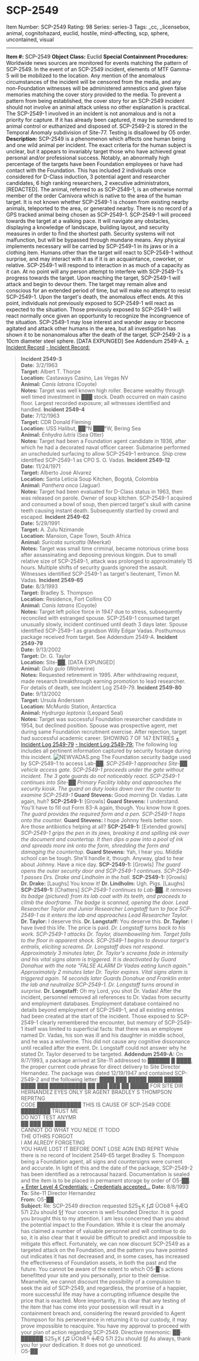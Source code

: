 # SCP-2549
Item Number: SCP-2549
Rating: 98
Series: series-3
Tags: _cc, _licensebox, animal, cognitohazard, euclid, hostile, mind-affecting, scp, sphere, uncontained, visual

---

  
**Item #:** SCP-2549 
**Object Class:** Euclid
**Special Containment Procedures:** Worldwide news sources are monitored for events matching the pattern of SCP-2549. In the event of an SCP-2549 incident, elements of MTF Gamma-5 will be mobilized to the location. Any mention of the anomalous circumstances of the incident will be censored from the media, and any non-Foundation witnesses will be administered amnestics and given false memories matching the cover story provided to the media. To prevent a pattern from being established, the cover story for an SCP-2549 incident should not involve an animal attack unless no other explanation is practical.
The SCP-2549-1 involved in an incident is not anomalous and is not a priority for capture. If it has already been captured, it may be surrendered to animal control or euthanized and disposed of.
SCP-2549-2 is stored in the Temporal Anomaly subdivision of Site-77. Testing is disallowed by O5 order.
**Description:** SCP-2549 is a phenomenon which affects one human being and one wild animal per incident.
The exact criteria for the human subject is unclear, but it appears to invariably target those who have achieved great personal and/or professional success. Notably, an abnormally high percentage of the targets have been Foundation employees or have had contact with the Foundation. This has included 2 individuals once considered for D-Class induction, 3 potential agent and researcher candidates, 6 high ranking researchers, 2 executive administrators, [REDACTED].
The animal, referred to as SCP-2549-1, is an otherwise normal member of the order Carnivora which is native to the area of the human target. It is not known whether SCP-2549-1 is chosen from existing nearby animals, teleported to the area, or generated nearby. There is no record of a GPS tracked animal being chosen as SCP-2549-1.
SCP-2549-1 will proceed towards the target at a walking pace. It will navigate any obstacles, displaying a knowledge of landscape, building layout, and security measures in order to find the shortest path. Security systems will not malfunction, but will be bypassed through mundane means. Any physical implements necessary will be carried by SCP-2549-1 in its jaws or in a clothing item.
Humans other than the target will react to SCP-2549-1 without surprise, and may interact with it as if it is an acquaintance, coworker, or relative. SCP-2549-1 will respond to interaction in as much of a capacity as it can. At no point will any person attempt to interfere with SCP-2549-1's progress towards the target.
Upon reaching the target, SCP-2549-1 will attack and begin to devour them. The target may remain alive and conscious for an extended period of time, but will make no attempt to resist SCP-2549-1.
Upon the target's death, the anomalous effect ends. At this point, individuals not previously exposed to SCP-2549-1 will react as expected to the situation. Those previously exposed to SCP-2549-1 will react normally once given an opportunity to recognize the incongruence of the situation. SCP-2549-1 may lose interest and wander away or become agitated and attack other humans in the area, but all investigation has shown it to be nonanomalous after the death of the target.
SCP-2549-2 is a 10cm diameter steel sphere. [DATA EXPUNGED] See Addendum 2549-A.
[\+ Incident Record](javascript:;)
[\- Incident Record:](javascript:;)
> **Incident 2549-3**  
>  **Date:** 3/2/1963  
>  **Target:** Albert T. Thorpe  
>  **Location:** Castaways Casino, Las Vegas NV  
>  **Animal:** _Canis latrans_ (Coyote)  
>  **Notes:** Target was well known high roller. Became wealthy through well timed investment in ███ stock. Death occurred on main casino floor. Largest recorded exposure; all witnesses identified and handled.
> **Incident 2549-4**  
>  **Date:** 7/12/1963  
>  **Target:** CDR Donald Fleming  
>  **Location:** USS Halibut, ██°N ███°W, Bering Sea  
>  **Animal:** _Enhydra lutris_ (Sea Otter)  
>  **Notes:** Target had been a Foundation agent candidate in 1936, after which he had a decorated naval officer career. Submarine performed an unscheduled surfacing to allow SCP-2549-1 entrance. Ship crew identified SCP-2549-1 as CPO S. O. Vadas.
> **Incident 2549-12**  
>  **Date:** 11/24/1971  
>  **Target:** Alberto José Alvarez  
>  **Location:** Santa Leticia Soup Kitchen, Bogotá, Colombia  
>  **Animal:** _Panthera onca_ (Jaguar)  
>  **Notes:** Target had been evaluated for D-Class status in 1963, then was released on parole. Owner of soup kitchen. SCP-2549-1 acquired and consumed a bowl of soup, then pierced target's skull with canine teeth causing instant death. Subsequently startled by crowd and escaped.
> **Incident 2549-62**  
>  **Date:** 5/29/1991  
>  **Target:** A. Zulu Nzimande  
>  **Location:** Mansion, Cape Town, South Africa  
>  **Animal:** _Suricata suricatta_ (Meerkat)  
>  **Notes:** Target was small time criminal, became notorious crime boss after assassinating and deposing previous kingpin. Due to small relative size of SCP-2549-1, attack was prolonged to approximately 15 hours. Multiple shifts of security guards ignored the assault. Witnesses identified SCP-2549-1 as target's lieutenant, Timon M. Vadas.
> **Incident 2549-65**  
>  **Date:** 8/3/1993  
>  **Target:** Bradley S. Thompson  
>  **Location:** Residence, Fort Collins CO  
>  **Animal:** _Canis latrans_ (Coyote)  
>  **Notes:** Target left police force in 1947 due to stress, subsequently reconciled with estranged spouse. SCP-2549-1 consumed target unusually slowly, incident continued until death 3 days later. Spouse identified SCP-2549-1 as grandson Willy Edgar Vadas. Posthumous package received from target. See Addendum 2549-A.
> **Incident 2549-79**  
>  **Date:** 9/13/2002  
>  **Target:** Dr. G. Taylor  
>  **Location:** Site-██, [DATA EXPUNGED]  
>  **Animal:** _Gulo gulo_ (Wolverine)  
>  **Notes:** Requested retirement in 1995. After withdrawing request, made research breakthrough earning promotion to lead researcher. For details of death, see Incident Log 2549-79.
> **Incident 2549-80**  
>  **Date:** 9/13/2002  
>  **Target:** Ursula Anderssen  
>  **Location:** McMurdo Station, Antarctica  
>  **Animal:** _Hydrurga leptonix_ (Leopard Seal)  
>  **Notes:** Target was successful Foundation researcher candidate in 1954, but declined position. Spouse was prospective agent, met during same Foundation recruitment exercise. After rejection, target had successful academic career.
> SHOWING 7 OF 147 ENTRIES
[\+ Incident Log 2549-79](javascript:;)
[\- Incident Log 2549-79:](javascript:;)
The following log includes all pertinent information captured by security footage during this incident.
![NEWVADAS.png](https://scp-wiki.wdfiles.com/local--files/scp-2549/NEWVADAS.png)
The Foundation security badge used by SCP-2549-1 to access Lab-██.
> _SCP-2549-1 approaches Site-██ vehicle access gate. SCP-2549-1 proceeds under the gate without incident. The 3 gate guards do not noticeably react._
> _SCP-2549-1 continues into Site-██ Primary Facility lobby and approaches the security kiosk. The guard on duty looks down over the counter to examine SCP-2549-1_
> **Guard Stevens:** Good morning Dr. Vadas. Late again, huh?
> **SCP-2549-1:** [Growls]
> **Guard Stevens:** I understand. You'll have to fill out Form 83-A again, though. You know how it goes.
> _The guard provides the required form and a pen. SCP-2549-1 hops onto the counter._
> **Guard Stevens:** I hope Johnny feels better soon. Are those antibiotics helping at all?
> **SCP-2549-1:** [Extended growls]
> _SCP-2549-1 grips the pen in its jaws, breaking it and spilling ink over the document and countertop. It then dips a paw into a pool of ink and spreads more ink onto the form, shredding the form and damaging the countertop._
> **Guard Stevens:** Yah, I hear you. Middle school can be tough. She'll handle it, though. Anyway, glad to hear about Johnny. Have a nice day.
> **SCP-2549-1:** [Growls]
> _The guard opens the outer security door and SCP-2549-1 continues. SCP-2549-1 passes Drs. Drake and Lindholm in the hall._
> **SCP-2549-1:** [Growls]
> **Dr. Drake:** [Laughs] You know it!
> **Dr. Lindholm:** Ugh. Pigs. [Laughs]
> **SCP-2549-1:** [Chatters]
> _SCP-2549-1 continues to Lab-██. It removes its badge (pictured) from its lab coat with its teeth, and proceeds to climb the doorframe. The badge is scanned, opening the door._
> _Lead Researcher Taylor and Junior Researcher Longstaff turn to face SCP-2549-1 as it enters the lab and approaches Lead Researcher Taylor._
> **Dr. Taylor:** I deserve this.
> **Dr. Longstaff:** You deserve this.
> **Dr. Taylor:** I have lived this life. The price is paid.
> _Dr. Longstaff turns back to his work. SCP-2549-1 attacks Dr. Taylor, disemboweling him. Target falls to the floor in apparent shock. SCP-2549-1 begins to devour target's entrails, eliciting screams. Dr. Longstaff does not respond._
> _Approximately 3 minutes later, Dr. Taylor's screams fade in intensity and his vital signs alarm is triggered. It is deactivated by Guard Donahue with the note "FALSE ALARM Dr Vadas eating lunch again."_
> _Approximately 2 minutes later Dr. Taylor expires. Vital signs alarm is triggered again. 14 seconds later Guards Donahue and Franklin enter the lab and neutralize SCP-2549-1. Dr. Longstaff turns around in surprise._
> **Dr. Longstaff:** Oh my Lord, you shot Dr. Vadas!
After the incident, personnel removed all references to Dr. Vadas from security and employment databases. Employment database contained no details beyond employment of SCP-2549-1, and all existing entries had been created at the start of the incident. Those exposed to SCP-2549-1 clearly remembered the encounter, but memory of SCP-2549-1 itself was limited to superficial facts: that there was an employee named Dr. Vadas, his son was ill and his daughter in middle school, and he was a wolverine. This did not cause any cognitive dissonance until recalled after the event. Dr. Longstaff could not answer why he stated Dr. Taylor deserved to be targeted.
**Addendum 2549-A:** On 8/7/1993, a package arrived at Site-11 addressed to ██████ █ ████, the proper current code phrase for direct delivery to Site Director Hernandez. The package was dated 12/19/1947 and contained SCP-2549-2 and the following letter:
> ████ ███ █████ ████ █████  
>  ████ ███ ██████████ ██ ███ ███ ██ █████
> FOR SITE DIR HERNANDEZ EYES ONLY
> SR AGENT BRADLEY S THOMPSON REPRTNG  
>  CODE ████████████
> THIS IS CAUSE OF SCP-2549 CODE ████████ TRUST ME  
>  DO NOT TEST ANYMR  
>  ██ ███ ███ ███  
>  CANNOT DO WHAT YOU NEDE IT TODO  
>  THE OTHRS FORGOT  
>  I AM ALREDY FORGETING  
>  YOU HAVE LOST IT BEFORE DONT LOSE AGN
> END REPRT
While there is no record of Incident 2549-65 target Bradley S. Thompson being a Foundation agent, all signs and countersigns were current and accurate. In light of this and the date of the package, SCP-2549-2 has been identified as a retrocausal hazard. Documentation is sealed and the item is to be placed in permanent storage by order of O5-██.
[\+ Enter Level 4 Credentials:](javascript:;)
[\- Credentials accepted...](javascript:;)
> **Date:** 8/8/1993  
>  **To:** Site-11 Director Hernandez  
>  **From:** O5-██  
>  **Subject:** Re: SCP-2549 direction requested
> S25╖K ƒ♫ Ü○b8╙ ╪ÆQ 57I 22u should §ƒ
> Your concern is well-founded Director. It is good you brought this to my attention.
> I am less concerned than you about the potential impact to the Foundation. While it is clear the anomaly has claimed a number of valuable personnel and will continue to do so, it is also clear that it would be difficult to predict and impossible to mitigate this effect. Fortunately, we can now discount SCP-2549 as a targeted attack on the Foundation, and the pattern you have pointed out indicates it has not decreased and, in some cases, has increased the effectiveness of Foundation assets, in both the past and the future. You cannot be aware of the extent to which O5-█'s actions benefitted your site and you personally, prior to their demise.
> Meanwhile, we cannot discount the possibility of a compulsion to seek the aid of SCP-2549, and regardless, the promise of a happier, more successful life may have a corrupting influence despite the price that is exacted. More importantly, it is clear that any testing of the item that has come into your possession will result in a containment breach and, considering the reward provided to Agent Thompson for his perseverance in returning it to our custody, it may prove impossible to reacquire. You have my approval to proceed with your plan of action regarding SCP-2549.
> Directive mnemonic: ██-██████
> S25╖K ƒ♫ Ü○b8╙ ╪ÆQ 57I 22u should §ƒ
> As always, thank you for your dedication. It does not go unnoticed.  
>  O5-██